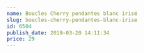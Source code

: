 ```yaml
---
name: Boucles Cherry pendantes blanc irisé
slug: boucles-cherry-pendantes-blanc-irise
id: 6504
publish_date: 2019-03-20 14:11:34
price: 29
---
```

